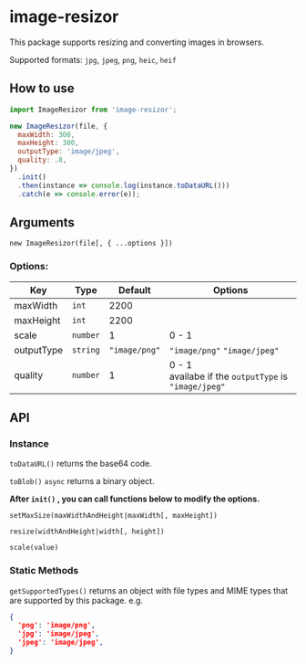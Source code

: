 # image-resizor
This package supports resizing and converting images in browsers.

Supported formats: `jpg`, `jpeg`, `png`, `heic`, `heif`



## How to use

```javascript
import ImageResizor from 'image-resizor';
```

```javascript
new ImageResizor(file, {
  maxWidth: 300,
  maxHeight: 300,
  outputType: 'image/jpeg',
  quality: .8,
})
  .init()
  .then(instance => console.log(instance.toDataURL()))
  .catch(e => console.error(e));
```


## Arguments

`new ImageResizor(file[, { ...options }])`



### Options:

| Key        | Type     | Default     | Options                                                     |
| ---------- | -------- | ----------- | ---------------------------------------------------- |
| maxWidth   | `int`    | 2200        |                                                      |
| maxHeight  | `int`    | 2200        |                                                      |
| scale      | `number` | 1           | 0 - 1                                                |
| outputType | `string`   | `"image/png"` | `"image/png"` `"image/jpeg"`                          |
| quality    | `number` | 1           | 0 - 1 <br/>availabe if the `outputType` is `"image/jpeg"` |



## API

### Instance

`toDataURL()` returns the base64 code.

`toBlob()` `async` returns a binary object.




**After `init()` , you can call functions below to modify the options.**

`setMaxSize(maxWidthAndHeight|maxWidth[, maxHeight])`

`resize(widthAndHeight|width[, height])`

`scale(value)`

### Static Methods

`getSupportedTypes()` returns an object with file types and MIME types that are supported by this package.
e.g. 
```json
{
  'png': 'image/png',
  'jpg': 'image/jpeg',
  'jpeg': 'image/jpeg',
}
```
